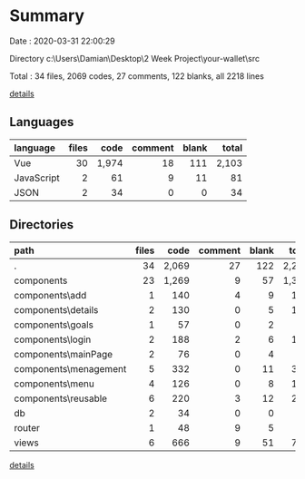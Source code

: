 # Summary

Date : 2020-03-31 22:00:29

Directory c:\Users\Damian\Desktop\2 Week Project\your-wallet\src

Total : 34 files,  2069 codes, 27 comments, 122 blanks, all 2218 lines

[details](details.md)

## Languages
| language | files | code | comment | blank | total |
| :--- | ---: | ---: | ---: | ---: | ---: |
| Vue | 30 | 1,974 | 18 | 111 | 2,103 |
| JavaScript | 2 | 61 | 9 | 11 | 81 |
| JSON | 2 | 34 | 0 | 0 | 34 |

## Directories
| path | files | code | comment | blank | total |
| :--- | ---: | ---: | ---: | ---: | ---: |
| . | 34 | 2,069 | 27 | 122 | 2,218 |
| components | 23 | 1,269 | 9 | 57 | 1,335 |
| components\add | 1 | 140 | 4 | 9 | 153 |
| components\details | 2 | 130 | 0 | 5 | 135 |
| components\goals | 1 | 57 | 0 | 2 | 59 |
| components\login | 2 | 188 | 2 | 6 | 196 |
| components\mainPage | 2 | 76 | 0 | 4 | 80 |
| components\menagement | 5 | 332 | 0 | 11 | 343 |
| components\menu | 4 | 126 | 0 | 8 | 134 |
| components\reusable | 6 | 220 | 3 | 12 | 235 |
| db | 2 | 34 | 0 | 0 | 34 |
| router | 1 | 48 | 9 | 5 | 62 |
| views | 6 | 666 | 9 | 51 | 726 |

[details](details.md)